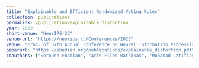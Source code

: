 ```yaml
---
title: "Explainable and Efficient Randomized Voting Rules"
collection: publications
permalink: /publication/explainable_distortion
year: 2022
short-venue: "NeurIPS-23"
venue-url: "https://neurips.cc/Conferences/2023"
venue: "Proc. of 37th Annual Conference on Neural Information Processing Systems, 2023. (Forthcoming)"
paperurl: "https://ebadian.org/publications/explainable_distortion.pdf"
coauthors: ["Soroush Ebadian", "Aris Filos-Ratsikas", "Mohamad Latifian", "Nisarg Shah"]
---
```

